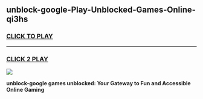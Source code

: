 
## unblock-google-Play-Unblocked-Games-Online-qi3hs
<h3>
<a href="https://premium76.site?title=unblock-google&ref=25A">CLICK TO PLAY</a></h3>
<hr>

<h3>
<a href="https://premium76.site?title=unblock-google&ref=25A">CLICK 2 PLAY</a>
  
</h3>

<a href="https://premium76.site?title=unblock-google&ref=25A"><img src="https://clearcache.store/games.png"></a>


**unblock-google games unblocked: Your Gateway to Fun and Accessible Online Gaming**
